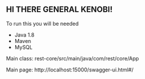## HI THERE GENERAL KENOBI!

To run this you will be needed

- Java 1.8
- Maven
- MySQL

Main class: rest-core/src/main/java/com/rest/core/App

Main page: http://localhost:15000/swagger-ui.html#/